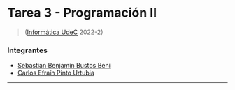 # Tarea 3 - Programación II

> ([Informática UdeC](https://fi.udec.cl/pregrado/ingenieria-civil-informatica/) 2022-2)

### Integrantes
- [Sebastián Benjamín Bustos Beni](https://github.com/sebasinmas)
- [Carlos Efraín Pinto Urtubia](https://github.com/CxrlosKenobi)

---
